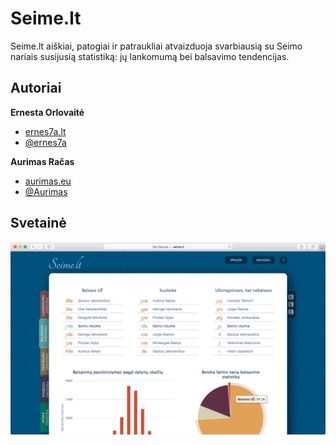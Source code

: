 # Seime.lt

Seime.lt aiškiai, patogiai ir patraukliai atvaizduoja svarbiausią su Seimo nariais susijusią statistiką: jų lankomumą bei balsavimo tendencijas.

## Autoriai
**Ernesta Orlovaitė**

+ [ernes7a.lt](http://ernes7a.lt)
+ [@ernes7a](http://twitter.com/ernes7a)

**Aurimas Račas**

+ [aurimas.eu](http://aurimas.eu)
+ [@Aurimas](http://twitter.com/aurimas)

## Svetainė
 ![Seime.lt](screen.png)
